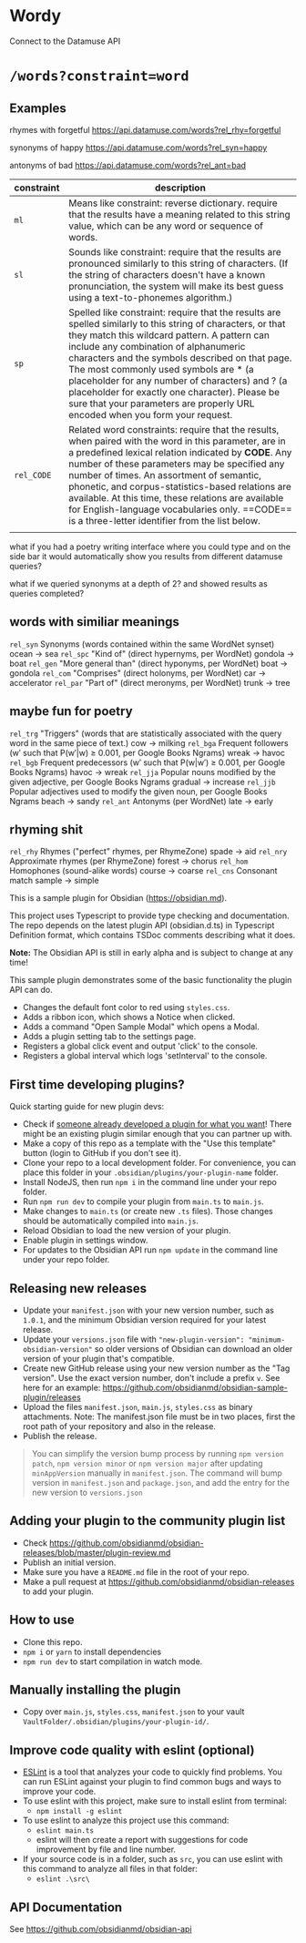 # Wordy

Connect to the Datamuse API



# `/words?constraint=word`

## Examples

rhymes with forgetful
https://api.datamuse.com/words?rel_rhy=forgetful

synonyms of happy
https://api.datamuse.com/words?rel_syn=happy

antonyms of bad
https://api.datamuse.com/words?rel_ant=bad


| constraint | description                                                                                                                                                                                                                                                                                                                                                                                                                                                                          |
| ---------- | ------------------------------------------------------------------------------------------------------------------------------------------------------------------------------------------------------------------------------------------------------------------------------------------------------------------------------------------------------------------------------------------------------------------------------------------------------------------------------------ |
| `ml`       | Means like constraint: reverse dictionary.  require that the results have a meaning related to this string value, which can be any word or sequence of words.                                                                                                                                                                                                                                                                                                                                             |
| `sl`       | Sounds like constraint: require that the results are pronounced similarly to this string of characters. (If the string of characters doesn't have a known pronunciation, the system will make its best guess using a text-to-phonemes algorithm.)                                                                                                                                                                                                                                    |
| `sp`       | Spelled like constraint: require that the results are spelled similarly to this string of characters, or that they match this wildcard pattern. A pattern can include any combination of alphanumeric characters and the symbols described on that page. The most commonly used symbols are * (a placeholder for any number of characters) and ? (a placeholder for exactly one character). Please be sure that your parameters are properly URL encoded when you form your request. |
| `rel_CODE` | Related word constraints: require that the results, when paired with the word in this parameter, are in a predefined lexical relation indicated by **CODE**. Any number of these parameters may be specified any number of times. An assortment of semantic, phonetic, and corpus-statistics-based relations are available. At this time, these relations are available for English-language vocabularies only. ==CODE== is a three-letter identifier from the list below.           |
|            |                                                                                                                                                                                                                                                                                                                                                                                                                                                                                      |


what if you had a poetry writing interface where you could type and on the side bar it would automatically show you results from different datamuse queries?

what if we queried synonyms at a depth of 2? and showed results as queries completed?

## words with similiar meanings
`rel_syn` Synonyms (words contained within the same WordNet synset) ocean → sea
`rel_spc` "Kind of" (direct hypernyms, per WordNet) gondola → boat
`rel_gen` "More general than" (direct hyponyms, per WordNet) boat → gondola
`rel_com` "Comprises" (direct holonyms, per WordNet) car → accelerator
`rel_par` "Part of" (direct meronyms, per WordNet) trunk → tree

## maybe fun for poetry
`rel_trg` "Triggers" (words that are statistically associated with the query word in the same piece of text.) cow → milking
`rel_bga` Frequent followers (w′ such that P(w′|w) ≥ 0.001, per Google Books Ngrams) wreak → havoc
`rel_bgb` Frequent predecessors (w′ such that P(w|w′) ≥ 0.001, per Google Books Ngrams) havoc → wreak
`rel_jja` Popular nouns modified by the given adjective, per Google Books Ngrams gradual → increase
`rel_jjb` Popular adjectives used to modify the given noun, per Google Books Ngrams beach → sandy
`rel_ant` Antonyms (per WordNet) late → early

## rhyming shit
`rel_rhy` Rhymes ("perfect" rhymes, per RhymeZone) spade → aid
`rel_nry` Approximate rhymes (per RhymeZone) forest → chorus
`rel_hom` Homophones (sound-alike words) course → coarse
`rel_cns` Consonant match sample → simple






This is a sample plugin for Obsidian (https://obsidian.md).

This project uses Typescript to provide type checking and documentation.
The repo depends on the latest plugin API (obsidian.d.ts) in Typescript Definition format, which contains TSDoc comments describing what it does.

**Note:** The Obsidian API is still in early alpha and is subject to change at any time!

This sample plugin demonstrates some of the basic functionality the plugin API can do.
- Changes the default font color to red using `styles.css`.
- Adds a ribbon icon, which shows a Notice when clicked.
- Adds a command "Open Sample Modal" which opens a Modal.
- Adds a plugin setting tab to the settings page.
- Registers a global click event and output 'click' to the console.
- Registers a global interval which logs 'setInterval' to the console.

## First time developing plugins?

Quick starting guide for new plugin devs:

- Check if [someone already developed a plugin for what you want](https://obsidian.md/plugins)! There might be an existing plugin similar enough that you can partner up with.
- Make a copy of this repo as a template with the "Use this template" button (login to GitHub if you don't see it).
- Clone your repo to a local development folder. For convenience, you can place this folder in your `.obsidian/plugins/your-plugin-name` folder.
- Install NodeJS, then run `npm i` in the command line under your repo folder.
- Run `npm run dev` to compile your plugin from `main.ts` to `main.js`.
- Make changes to `main.ts` (or create new `.ts` files). Those changes should be automatically compiled into `main.js`.
- Reload Obsidian to load the new version of your plugin.
- Enable plugin in settings window.
- For updates to the Obsidian API run `npm update` in the command line under your repo folder.

## Releasing new releases

- Update your `manifest.json` with your new version number, such as `1.0.1`, and the minimum Obsidian version required for your latest release.
- Update your `versions.json` file with `"new-plugin-version": "minimum-obsidian-version"` so older versions of Obsidian can download an older version of your plugin that's compatible.
- Create new GitHub release using your new version number as the "Tag version". Use the exact version number, don't include a prefix `v`. See here for an example: https://github.com/obsidianmd/obsidian-sample-plugin/releases
- Upload the files `manifest.json`, `main.js`, `styles.css` as binary attachments. Note: The manifest.json file must be in two places, first the root path of your repository and also in the release.
- Publish the release.

> You can simplify the version bump process by running `npm version patch`, `npm version minor` or `npm version major` after updating `minAppVersion` manually in `manifest.json`.
> The command will bump version in `manifest.json` and `package.json`, and add the entry for the new version to `versions.json`

## Adding your plugin to the community plugin list

- Check https://github.com/obsidianmd/obsidian-releases/blob/master/plugin-review.md
- Publish an initial version.
- Make sure you have a `README.md` file in the root of your repo.
- Make a pull request at https://github.com/obsidianmd/obsidian-releases to add your plugin.

## How to use

- Clone this repo.
- `npm i` or `yarn` to install dependencies
- `npm run dev` to start compilation in watch mode.

## Manually installing the plugin

- Copy over `main.js`, `styles.css`, `manifest.json` to your vault `VaultFolder/.obsidian/plugins/your-plugin-id/`.

## Improve code quality with eslint (optional)
- [ESLint](https://eslint.org/) is a tool that analyzes your code to quickly find problems. You can run ESLint against your plugin to find common bugs and ways to improve your code. 
- To use eslint with this project, make sure to install eslint from terminal:
  - `npm install -g eslint`
- To use eslint to analyze this project use this command:
  - `eslint main.ts`
  - eslint will then create a report with suggestions for code improvement by file and line number.
- If your source code is in a folder, such as `src`, you can use eslint with this command to analyze all files in that folder:
  - `eslint .\src\`


## API Documentation

See https://github.com/obsidianmd/obsidian-api
